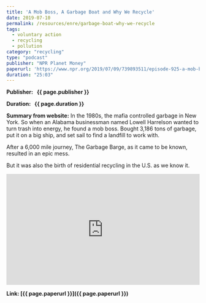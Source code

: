 ```yaml
---
title: 'A Mob Boss, A Garbage Boat and Why We Recycle'
date: 2019-07-10
permalink: /resources/enre/garbage-boat-why-we-recycle
tags:
  - voluntary action
  - recycling
  - pollution
category: "recycling"
type: "podcast"
publisher: "NPR Planet Money"
paperurl: 'https://www.npr.org/2019/07/09/739893511/episode-925-a-mob-boss-a-garbage-boat-and-why-we-recycle'
duration: "25:03"
---
```


<!-- Google tag (gtag.js) -->
<script async src="https://www.googletagmanager.com/gtag/js?id=G-Q95WSVMDNZ"></script>
<script>
  window.dataLayer = window.dataLayer || [];
  function gtag(){dataLayer.push(arguments);}
  gtag('js', new Date());

  gtag('config', 'G-Q95WSVMDNZ');
</script>

**<span class="bold-podcast">Publisher: </span>&nbsp;<span class="text-podcast"> {{ page.publisher }}</span>**

**<span class="bold-podcast">Duration: </span>&nbsp;<span class="text-podcast"> {{ page.duration }}</span>**

**<span class="bold-podcast">Summary from website:</span>**
In the 1980s, the mafia controlled garbage in New York. So when an Alabama businessman named Lowell Harrelson wanted to turn trash into energy, he found a mob boss. Bought 3,186 tons of garbage, put it on a big ship, and set sail to find a landfill to work with.

After a 6,000 mile journey, The Garbage Barge, as it came to be known, resulted in an epic mess.

But it was also the birth of residential recycling in the U.S. as we know it.

<iframe src="https://www.npr.org/player/embed/739893511/740547317" width="100%" height="290" frameborder="0" scrolling="no" title="NPR embedded audio player"></iframe>

**<span class="small-podcast">Link:</span>&nbsp;<span class="links-podcast">[{{ page.paperurl }}]({{ page.paperurl }})</span>**